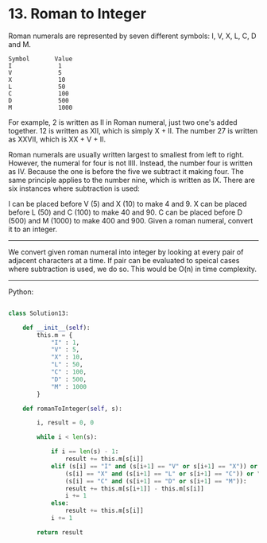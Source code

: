 # 13. Roman to Integer

Roman numerals are represented by seven different symbols: I, V, X, L, C, D and
M.

```
Symbol       Value
I             1
V             5
X             10
L             50
C             100
D             500
M             1000
```

For example, 2 is written as II in Roman numeral, just two one's added
together. 12 is written as XII, which is simply X + II. The number 27 is
written as XXVII, which is XX + V + II.

Roman numerals are usually written largest to smallest from left to right.
However, the numeral for four is not IIII. Instead, the number four is written
as IV. Because the one is before the five we subtract it making four. The same
principle applies to the number nine, which is written as IX. There are six
instances where subtraction is used:

I can be placed before V (5) and X (10) to make 4 and 9. 
X can be placed before L (50) and C (100) to make 40 and 90. 
C can be placed before D (500) and M (1000) to make 400 and 900.
Given a roman numeral, convert it to an integer.

---

We convert given roman numeral into integer by looking at every pair of
adjacent characters at a time. If pair can be evaluated to speical cases where
subtraction is used, we do so. This would be O(n) in time complexity.

---

Python:

```python

class Solution13:

    def __init__(self):
        this.m = {
            "I" : 1,
            "V" : 5,
            "X" : 10,
            "L" : 50,
            "C" : 100,
            "D" : 500,
            "M" : 1000
        }

    def romanToInteger(self, s):

        i, result = 0, 0

        while i < len(s):

            if i == len(s) - 1:
                result += this.m[s[i]]
            elif (s[i] == "I" and (s[i+1] == "V" or s[i+1] == "X")) or \
                (s[i] == "X" and (s[i+1] == "L" or s[i+1] == "C")) or \
                (s[i] == "C" and (s[i+1] == "D" or s[i+1] == "M")):
                result += this.m[s[i+1]] - this.m[s[i]]
                i += 1
            else:
                result += this.m[s[i]]
            i += 1

        return result
```
